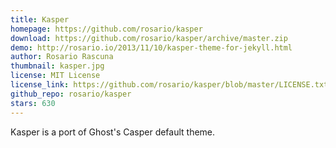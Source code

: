 ```yaml
---
title: Kasper
homepage: https://github.com/rosario/kasper
download: https://github.com/rosario/kasper/archive/master.zip
demo: http://rosario.io/2013/11/10/kasper-theme-for-jekyll.html
author: Rosario Rascuna
thumbnail: kasper.jpg
license: MIT License
license_link: https://github.com/rosario/kasper/blob/master/LICENSE.txt
github_repo: rosario/kasper
stars: 630
---
```


Kasper is a port of Ghost's Casper default theme.
